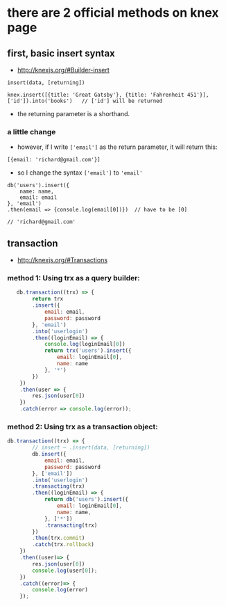 # there are 2 official methods on knex page


## first, basic insert syntax
- http://knexjs.org/#Builder-insert
```
insert(data, [returning])

knex.insert([{title: 'Great Gatsby'}, {title: 'Fahrenheit 451'}], ['id']).into('books')   // ['id'] will be returned
```
- the returning parameter is a shorthand.

### a little change
- however, if I write ```['email']``` as the return parameter, it will return this: 
```
[{email: 'richard@gmail.com'}]
```
- so I change the syntax ```['email']``` to ```'email'```
```
db('users').insert({
    name: name,
    email: email
}, 'email')
.then(email => {console.log(email[0])})  // have to be [0]

// 'richard@gmail.com'
```

## transaction
- http://knexjs.org/#Transactions

### method 1: Using trx as a query builder:
```javascript
   db.transaction((trx) => {
        return trx
        .insert({
            email: email,
            password: password
        }, 'email')
        .into('userlogin')
        .then((loginEmail) => {
            console.log(loginEmail[0])
            return trx('users').insert({
                email: loginEmail[0],
                name: name
            }, '*')
        })
    })
    .then(user => {
        res.json(user[0])
    })
    .catch(error => console.log(error));
```

### method 2: Using trx as a transaction object:
```javascript
db.transaction((trx) => {
        // insert — .insert(data, [returning])
        db.insert({
            email: email,
            password: password
        }, ['email'])
        .into('userlogin')
        .transacting(trx)
        .then((loginEmail) => {
            return db('users').insert({
                email: loginEmail[0],
                name: name,
            }, ['*'])
            .transacting(trx)
        })
        .then(trx.commit)
        .catch(trx.rollback)
    })
    .then((user)=> {
        res.json(user[0])
        console.log(user[0]);
    })
    .catch((error)=> {
        console.log(error)
    });

```
